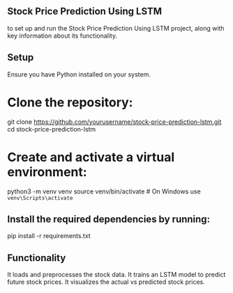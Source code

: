## Stock Price Prediction Using LSTM
to set up and run the Stock Price Prediction Using LSTM project, along with key information about its functionality.

## Setup
Ensure you have Python installed on your system.
# Clone the repository:

git clone https://github.com/yourusername/stock-price-prediction-lstm.git
cd stock-price-prediction-lstm
# Create and activate a virtual environment:

python3 -m venv venv
source venv/bin/activate  # On Windows use `venv\Scripts\activate`
## Install the required dependencies by running:

pip install -r requirements.txt

## Functionality

It loads and preprocesses the stock data.
It trains an LSTM model to predict future stock prices.
It visualizes the actual vs predicted stock prices.
